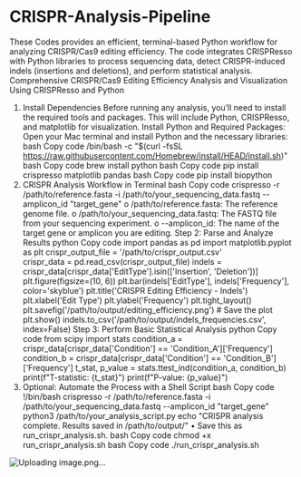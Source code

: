# CRISPR-Analysis-Pipeline
These Codes provides an efficient, terminal-based Python workflow for analyzing CRISPR/Cas9 editing efficiency. The code integrates CRISPResso with Python libraries to process sequencing data, detect CRISPR-induced indels (insertions and deletions), and perform statistical analysis. 
Comprehensive CRISPR/Cas9 Editing Efficiency Analysis and Visualization Using CRISPResso and Python

1.	Install Dependencies
Before running any analysis, you’ll need to install the required tools and packages. This will include Python, CRISPResso, and matplotlib for visualization.
Install Python and Required Packages:
Open your Mac terminal and install Python and the necessary libraries:
bash
Copy code
/bin/bash -c "$(curl -fsSL https://raw.githubusercontent.com/Homebrew/install/HEAD/install.sh)"
bash
Copy code
brew install python
bash
Copy code
pip install crispresso matplotlib pandas
bash
Copy code
pip install biopython
2. CRISPR Analysis Workflow in Terminal
bash
Copy code
crispresso -r /path/to/reference.fasta -i /path/to/your_sequencing_data.fastq --amplicon_id "target_gene"
o	/path/to/reference.fasta: The reference genome file.
o	/path/to/your_sequencing_data.fastq: The FASTQ file from your sequencing experiment.
o	--amplicon_id: The name of the target gene or amplicon you are editing.
Step 2: Parse and Analyze Results
python
Copy code
import pandas as pd
import matplotlib.pyplot as plt
crispr_output_file = '/path/to/crispr_output.csv'  
crispr_data = pd.read_csv(crispr_output_file)
indels = crispr_data[crispr_data['EditType'].isin(['Insertion', 'Deletion'])]
plt.figure(figsize=(10, 6))
plt.bar(indels['EditType'], indels['Frequency'], color='skyblue')
plt.title('CRISPR Editing Efficiency - Indels')
plt.xlabel('Edit Type')
plt.ylabel('Frequency')
plt.tight_layout()
plt.savefig('/path/to/output/editing_efficiency.png')  # Save the plot
plt.show()
indels.to_csv('/path/to/output/indels_frequencies.csv', index=False)
Step 3: Perform Basic Statistical Analysis
python
Copy code
from scipy import stats
condition_a = crispr_data[crispr_data['Condition'] == 'Condition_A']['Frequency']
condition_b = crispr_data[crispr_data['Condition'] == 'Condition_B']['Frequency']
t_stat, p_value = stats.ttest_ind(condition_a, condition_b)
print(f"T-statistic: {t_stat}")
print(f"P-value: {p_value}")
3. Optional: Automate the Process with a Shell Script
bash
Copy code
!/bin/bash
crispresso -r /path/to/reference.fasta -i /path/to/your_sequencing_data.fastq --amplicon_id "target_gene"
python3 /path/to/your_analysis_script.py
echo "CRISPR analysis complete. Results saved in /path/to/output/"
•	Save this as run_crispr_analysis.sh.
bash
Copy code
chmod +x run_crispr_analysis.sh
bash
Copy code
./run_crispr_analysis.sh

![Uploading image.png…]()

